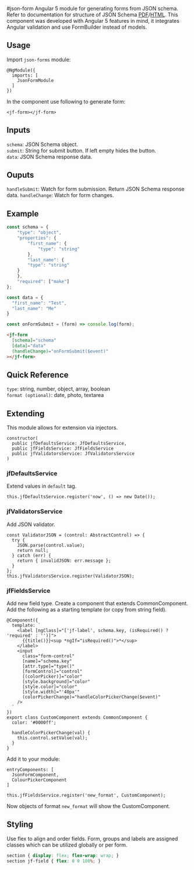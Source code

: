#json-form
Angular 5 module for generating forms from JSON schema. Refer to documentation for structure of JSON Schema [PDF](https://spacetelescope.github.io/understanding-json-schema/UnderstandingJSONSchema.pdf)/[HTML](https://spacetelescope.github.io/understanding-json-schema/index.html).
This component was developed with Angular 5 features in mind, it integrates Angular validation and use FormBuilder instead of models.

## Usage

Import `json-forms` module:
```
@NgModule({
  imports: [
    JsonFormModule
  ]
})
```

In the component use following to generate form:
```
<jf-form></jf-form>
```

## Inputs

`schema`: JSON Schema object.  
`submit`: String for submit button. If left empty hides the button.  
`data`: JSON Schema response data.  

## Ouputs
`handleSubmit`: Watch for form submission. Return JSON Schema response data.
`handleChange`: Watch for form changes.

## Example

```js
const schema = {
	"type": "object",
	"properties": {
		"first_name": {
			"type": "string"
		},
		"last_name": {
    	"type": "string"
    }
	},
	"required": ["make"]
};

const data = {
  "first_name": "Test",
  "last_name": "Me"
}

const onFormSubmit = (form) => console.log(form);
```

```html
<jf-form 
  [schema]="schema" 
  [data]="data"
  (handleChange)="onFormSubmit($event)"
></jf-form> 
```

## Quick Reference
`type`: string, number, object, array, boolean  
`format (optional)`: date, photo, textarea

## Extending

This module allows for extension via injectors.

```
constructor(
  public jfDefaultsService: JfDefaultsService,
  public jfFieldsService: JfFieldsService
  public jfValidatorsService: JfValidatorsService
)
```

### jfDefaultsService

Extend values in `default` tag. 
```
this.jfDefaultsService.register('now', () => new Date());
```

### jfValidatorsService

Add JSON validator. 
```
const ValidatorJSON = (control: AbstractControl) => {
  try {
    JSON.parse(control.value);
    return null;
  } catch (err) {
    return { invalidJSON: err.message };
  }
};
this.jfValidatorsService.register(ValidatorJSON);
```

### jfFieldsService

Add new field type. Create a component that extends CommonComponent. Add the following as a starting 
template (or copy from string field).
```
@Component({
  template: `
    <label [ngClass]="['jf-label', schema.key, (isRequired() ? 'required' : '')]">
      {{title()}}<sup *ngIf="isRequired()">*</sup>
    </label>
    <input
      class="form-control"
      [name]="schema.key"
      [attr.type]="type()"
      [formControl]="control"
      [(colorPicker)]="color"
      [style.background]="color"
      [style.color]="color"
      [style.width]="'40px'"
      (colorPickerChange)="handleColorPickerChange($event)"
    />
  `
})
export class CustomComponent extends CommonComponent {
  color: '#0000ff';

  handleColorPickerChange(val) {
    this.control.setValue(val);
  }
}
```
Add it to your module:
```
entryComponents: [
  JsonFormComponent,
  ColourPickerComponent
]
```
```
this.jfFieldsService.register('new_format', CustomComponent);
```
Now objects of format `new_format` will show the CustomComponent.

## Styling

Use flex to align and order fields. Form, groups and labels are assigned classes which can be utilized globally or per form.

```css
section { display: flex; flex-wrap: wrap; }
section jf-field { flex: 0 0 100%; }
```
